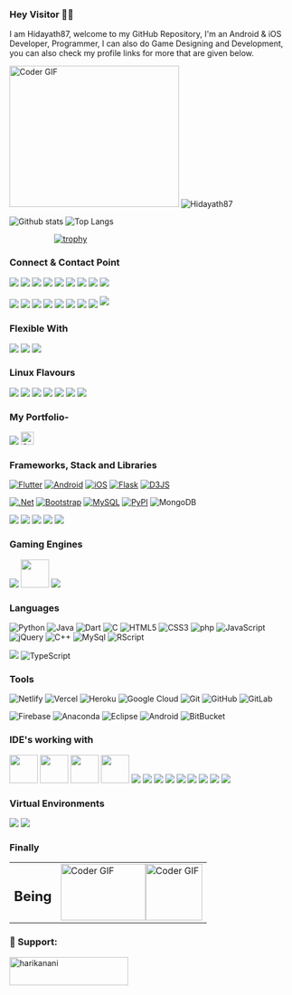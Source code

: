 ### Hey Visitor 🖐🏻

<!--

<img src="https://media.giphy.com/media/1oErlCqmxFX54gsxrB/giphy.gif" alt="Coder GIF" width="40" height="40"> 

<img src="https://media.giphy.com/media/Veq8KumKpSCcfZ71P1/giphy.gif" alt="Coder GIF" width="23" height="23">

**Hidayath87/Hidayath87** is a ✨ _special_ ✨ repository because its `README.md` (this file) appears on your GitHub profile.

Here are some ideas to get you started:

- 🔭 I’m currently working on Python...
- 🌱 I’m currently learning Flutter...
- 👯 I’m looking to collaborate on ...
- 🤔 I’m looking for help with ...
- 💬 Ask me about ...
- 📫 How to reach me: ...
- 😄 Pronouns: ...
- ⚡ Fun fact: ...
-->

I am Hidayath87, welcome to my GitHub Repository, I'm an Android & iOS Developer, Programmer, I can also do Game Designing and Development, you can also check my profile links for more that are given below.

<!--<table style="border:0px;">
	<tr>
		<td>
		
		</td>
		<td>
      		<p align="left"></p>
		</td>
	</tr>
</table> -->


<img src="https://media.giphy.com/media/p4NLw3I4U0idi/giphy.gif" alt="Coder GIF" width="300" height="250"> <img src="https://komarev.com/ghpvc/?username=Yasen549" alt="Hidayath87" /> 

![Github stats](https://github-readme-stats.vercel.app/api?username=Hidayath87)    ![Top Langs](https://github-readme-stats.vercel.app/api/top-langs/?username=Hidayath87&hide=TeX&layout=compact&count_private=true)


<p><span align="center">&nbsp;&nbsp;&nbsp;&nbsp;&nbsp;&nbsp;&nbsp;&nbsp;&nbsp;&nbsp;&nbsp;&nbsp;&nbsp;&nbsp;&nbsp;&nbsp;&nbsp;&nbsp;&nbsp;&nbsp;<a href="https://yaseen.netlify.com"><img src="https://github-profile-trophy.vercel.app/?username=Hidayath87&amp;margin-w=15&amp;column=6&amp;row=3" alt="trophy" data-canonical-src="https://github-profile-trophy.vercel.app/?username=Hidayath87&amp;margin-w=15&amp;column=6&amp;row=3" style="max-width:100%;"></a></span></p>

### Connect & Contact Point  

<!-- [<img src="https://img.shields.io/badge/linkedin-%230077B5.svg?&style=for-the-badge&logo=linkedin&logoColor=white" />](https://www.linkedin.com/in/yaseen59/) -->
[<img src="https://img.shields.io/badge/-LinkedIn-000000?style=social&logo=linkedin" />](https://www.linkedin.com/in/yaseen59/) 
[<img src="https://img.shields.io/badge/-Gmail-000000?style=social&logo=gmail" />](mailto:fantasticyaseenshariff@gmail.com) 
[<img src="https://img.shields.io/badge/-YouTube-000000?style=social&logo=youtube" />](https://www.youtube.com/c/SyberCode) 
[<img src="https://img.shields.io/badge/-Pinterest-000000?style=social&logo=pinterest" />](https://in.pinterest.com/Yaseen95/) 
[<img src="https://img.shields.io/badge/-Medium-000000?style=social&logo=medium" />](https://medium.com/@yaseen59)
[<img src="https://img.shields.io/badge/-Instagram-000000?style=social&logo=instagram" />](https://www.instagram.com/syberstar_picture_studio/)
[<img src="https://img.shields.io/badge/-Repl.it-000000?style=social&logo=repl.it" />](https://repl.it/@Yaseen59)
[<img src="https://img.shields.io/badge/-hashnode-000000?style=social&logo=hashnode" />](https://yaseen.hashnode.dev/)
[<img src="https://img.shields.io/badge/-dev.to-000000?style=social&logo=dev.to" />](https://dev.to/yaseen) 

[<img src="https://img.shields.io/badge/-HackerRank-000000?style=social&logo=hackerrank" />](https://www.hackerrank.com/Yaseen59)
[<img src="https://img.shields.io/badge/-Twitter-000000?style=social&logo=twitter" />](https://twitter.com/yaseen_sheriff) 
[<img src="https://img.shields.io/badge/-Dribbble-000000?style=social&logo=dribbble" />](https://dribbble.com/Yaseen59) 
[<img src="https://img.shields.io/badge/-Behance-000000?style=social&logo=behance" />](https://www.behance.net/yaseen59)
[<img src="https://img.shields.io/badge/-Discord-000000?style=social&logo=discord" />](https://discord.gg/68KtaDrfqr)
[<img src="https://img.shields.io/badge/-StackOverflow-000000?style=social&logo=stackoverflow" />](https://stackoverflow.com/users/12053270/)
[<img src="https://img.shields.io/badge/-Reddit-000000?style=social&logo=reddit" />](https://www.reddit.com/user/Hidayath87)
[<img src="https://img.shields.io/badge/-patreon-000000?style=social&logo=patreon" />](https://www.patreon.com/user) <sup><img src="https://ugcnet.nta.nic.in/webinfo/Content/img/newicon.gif"></sup>





<!--[![Discord](https://img.shields.io/discord/591914197219016707.svg?label=&logo=discord&logoColor=ffffff&color=7389D8&labelColor=6A7EC2)](https://discord.gg/pkKsNfJT) -->


<!-- ![Linkedin](https://img.shields.io/badge/-LinkedIn-000000?style=social&logo=linkedin)
     ![Gmail](https://img.shields.io/badge/-Gmail-000000?style=social&logo=gmail) -->
<!-- ![World](https://img.shields.io/badge/-World-000000?style=social&logo=world) -->

<!-- [<img src ="https://img.shields.io/badge/Gmail-%23E4405F.svg?&style=for-the-badge&logo=gmail&logoColor=white">](mailto:fantasticyaseenshariff@gmail.com) -->

<!-- [<img src ="https://img.shields.io/badge/My_Website-%23E4405F.svg?&style=for-the-badge&logo=world&logoColor=white">](https://yaseen.netlify.com) -->



### Flexible With

[<img src="https://img.shields.io/badge/-Linux-000000?style=social&logo=linux" />](#)
[<img src="https://img.shields.io/badge/-Windows-000000?style=social&logo=windows" />](#) 
[<img src="https://img.shields.io/badge/-Macintosh-000000?style=social&logo=apple" />](#)
<!-- [<img src="https://img.shields.io/badge/-Debian-000000?style=social&logo=debian" />](#) 
[<img src="https://img.shields.io/badge/-Ubuntu-000000?style=social&logo=ubuntu" />](#)
[<img src="https://img.shields.io/badge/-Fedora-000000?style=social&logo=fedora" />](#)
[<img src="https://img.shields.io/badge/-Cent_Os-000000?style=social&logo=centos" />](#) -->

<!-- 
[<img src="https://img.shields.io/badge/-Android-000000?style=social&logo=android" />](#)
[<img src="https://img.shields.io/badge/-Apple_iOS-000000?style=social&logo=iOS" />](#)
-->

### Linux Flavours

<img src="https://img.icons8.com/color/48/000000/linux.png"/> <img src="https://img.icons8.com/emoji/50/000000/parrot-emoji.png"/> <img src="https://img.icons8.com/color/48/000000/ubuntu.png"/> <img src="https://img.icons8.com/color/48/000000/kali-linux.png"/> <img src="https://img.icons8.com/color/48/000000/red-hat.png"/> <img src="https://img.icons8.com/color/48/000000/debian.png"/> <img src="https://img.icons8.com/color/48/000000/centos.png"/> 


### My Portfolio- 

[<img src="https://img.shields.io/badge/-My_Website-000000?style=social&logo=google"/>](https://yaseen.netlify.com)
[<img src="https://github.com/Hidayath87/Hidayath87/blob/main/live.gif" alt="Coder GIF" width="23" height="23">](https://yaseen.netlify.com)

### Frameworks, Stack and Libraries

[![Flutter](https://img.shields.io/badge/-Flutter-blue?style=flat-square&logo=Flutter&logoColor=ffffff)](https://flutter.dev/)
[![Android](https://img.shields.io/badge/-Android-green?style=flat-square&logo=Android&logoColor=ffffff)](https://developer.android.com/studio)
[![iOS](https://img.shields.io/badge/-iOS-C0C0C0?style=flat-square&logo=apple&logoColor=ffffff)](https://www.apple.com/)
[![Flask](https://img.shields.io/badge/-Flask-blue?style=flat-square&logo=Flask&logoColor=ffffff)](https://flask.palletsprojects.com/en/1.1.x/)
[![D3JS](https://img.shields.io/badge/-D3.js-orange?style=flat-square&logo=d3.js&logoColor=ffffff)](https://d3js.org/)

[![.Net](https://img.shields.io/badge/-.Net-4E2ACD?style=flat-square&logo=.Net&logoColor=ffffff)](https://dotnet.microsoft.com/apps/aspnet)
[![Bootstrap](https://img.shields.io/badge/-Bootstrap-563D7C?style=flat-square&logo=Bootstrap&logoColor=ffffff)](https://getbootstrap.com/)
[![MySQL](https://img.shields.io/badge/-MySQL-F7F7F7?style=flat-square&logo=MySQL&logoColor=000000)](https://www.mysql.com/)
[![PyPI](https://img.shields.io/badge/-PyPI-0073B7?style=flat-square&logo=PyPI&logoColor=ffffff)](https://pypi.org/user/yaseen59/)
![MongoDB](https://img.shields.io/badge/-MongoDB-F7F8F9?style=flat-square&logo=MongoDB)


<img src="https://img.icons8.com/color/48/000000/nodejs.png"/> <img src="https://img.icons8.com/color/48/000000/react-native.png"/> <img src="https://img.icons8.com/color/48/000000/npm.png"/> <img src="https://img.icons8.com/color/48/000000/flutter.png"/> <img src="https://img.icons8.com/color/48/000000/cloudflare.png"/>


### Gaming Engines
<!--
![Unity3D](https://img.shields.io/badge/-Unity3D-black?style=for-the-badge&logo=unity)
![UnrealEngine](https://img.shields.io/badge/-UnrealEngine-orange?style=for-the-badge&logo=unrealengine)
![Construct 2](https://img.shields.io/badge/-Construct_2-000000?style=for-the-badge&logo=construct)
![GodotEngine](https://img.shields.io/badge/-Godot_Engine-000000?style=for-the-badge&logo=godotengine)
-->
<img src="https://img.icons8.com/color/48/000000/unreal-engine.png"/> <img src="https://img.icons8.com/ios-filled/64/000000/unity.png" width="50px" height="50px"/> <img src="https://img.icons8.com/color/48/000000/game-maker.png"/>

### Languages
![Python](https://img.shields.io/badge/-Python-F7F7F7?style=for-the-badge&logo=Python)
![Java](https://img.shields.io/badge/-java-F09522?style=for-the-badge&logo=java)
![Dart](https://img.shields.io/badge/-Dart-152030?style=for-the-badge&logo=Dart)
![C](https://img.shields.io/badge/-C-3D46C6?style=for-the-badge&logo=c)
![HTML5](https://img.shields.io/badge/-HTML5-E34F26?style=for-the-badge&logo=html5&logoColor=white)
![CSS3](https://img.shields.io/badge/-CSS3-1572B6?style=for-the-badge&logo=css3)
![php](https://img.shields.io/badge/-php-black?style=for-the-badge&logo=php)
![JavaScript](https://img.shields.io/badge/-JavaScript-yellow?style=for-the-badge&logo=JavaScript&logoColor=ffffff)
![jQuery](https://img.shields.io/badge/-jQuery-blue?style=for-the-badge&logo=jQuery)
![C++](https://img.shields.io/badge/-C++-00427E?style=for-the-badge&logo=c)
![MySql](https://img.shields.io/badge/-MySql-orange?style=for-the-badge&logo=MySql)
![RScript](https://img.shields.io/badge/R-%23276DC3.svg?&style=for-the-badge&logo=r&logoColor=white)


<img src="https://img.icons8.com/color/48/000000/typescript.png"/> ![TypeScript](https://img.shields.io/badge/-TypeScript-blue?style=for-the-badge&logo=TypeScript)

### Tools
![Netlify](https://img.shields.io/badge/-Netlify-black?style=for-the-badge&logo=Netlify)
![Vercel](https://img.shields.io/badge/-Vercel-blue?style=for-the-badge&logo=Vercel)
![Heroku](https://img.shields.io/badge/-Heroku-430098?style=for-the-badge&logo=heroku)
![Google Cloud](https://img.shields.io/badge/Google%20Cloud-black?style=for-the-badge&logo=google-cloud)
![Git](https://img.shields.io/badge/-Git-black?style=for-the-badge&logo=git)
![GitHub](https://img.shields.io/badge/-GitHub-181717?style=for-the-badge&logo=github)
![GitLab](https://img.shields.io/badge/-GitLab-FCA121?style=for-the-badge&logo=gitlab)

![Firebase](https://img.shields.io/badge/-Firebase-181717?style=for-the-badge&logo=firebase)
![Anaconda](https://img.shields.io/badge/-Anaconda-181717?style=for-the-badge&logo=anaconda)
![Eclipse](https://img.shields.io/badge/-Eclipse-430098?style=for-the-badge&logo=Eclipse)
![Android](https://img.shields.io/badge/-AndroidStudio-green?style=for-the-badge&logo=Android)
![BitBucket](https://img.shields.io/badge/-BitBucket-2684FF?style=for-the-badge&logo=bitbucket)

### IDE's working with

<img height="50" src="https://img.icons8.com/color/344/intellij-idea.png"> <img height="50" src="https://img.icons8.com/color/344/pycharm.png"> <img height="50" src="https://img.icons8.com/color/344/visual-studio-2019.png"> <img height="50" src="https://img.icons8.com/color/344/visual-studio-code-2019.png"> <img src="https://img.icons8.com/officexs/50/000000/java-eclipse.png" /> <img src="https://img.icons8.com/fluent/50/000000/adobe-photoshop.png"/> <img src="https://img.icons8.com/color/48/000000/adobe-illustrator.png"/> <img src="https://img.icons8.com/color/48/000000/adobe-after-effects.png"/> <img src="https://img.icons8.com/color/48/000000/adobe-indesign.png"/> <img src="https://img.icons8.com/color/48/000000/adobe-dreamweaver.png"/> <img src="https://img.icons8.com/color/48/000000/adobe-premiere-pro.png"/>  <img src="https://img.icons8.com/fluent/48/000000/adobe-animate.png"/> <img src="https://img.icons8.com/fluent/48/000000/android-os.png"/> 

### Virtual Environments

<img src="https://img.icons8.com/color/48/000000/old-vmware-logo.png"/> <img src="https://img.icons8.com/color/48/000000/virtualbox.png"/>


### Finally

<table>
	<tr>
		<td>
			<h2>Being</h2>
		</td>
		<td>
	      		<img src="https://media.giphy.com/media/i0EYHNbxPMeSWznjSH/giphy.gif" alt="Coder GIF" width="150" height="100"><img src="https://media.giphy.com/media/fkTFkvYVz5dmg/giphy.gif" alt="Coder GIF" width="100" height="100">
		</td>
	</tr>
</table>

<!-- <img src="https://media.giphy.com/media/2WUkAVDzuQbUA/giphy.gif" alt="Coder GIF" width="150" height="100"> -->

<!--
Social Engagement
### Twitter
[<img src="https://img.shields.io/twitter/follow/yaseen_sheriff?label=Follow&style=social" />](https://twitter.com/yaseen_sheriff) 
-->
<!--
### YouTube
[<img src="https://img.shields.io/youtube/views/Gyt-0e6wobk?label=Views&style=social" />](https://twitter.com/yaseen_sheriff) 
[<img src="https://img.shields.io/youtube/comments/Gyt-0e6wobk?style=social" />](https://twitter.com/yaseen_sheriff) 
[<img src="https://img.shields.io/youtube/likes/Gyt-0e6wobk?style=social&withDislikes" />](https://twitter.com/yaseen_sheriff) 

--->


### 🧡 Support:

<a href="https://www.buymeacoffee.com/Yaseen" target="_blank" rel="nofollow"> <img align="left" src="https://camo.githubusercontent.com/28aae05a0fba45679e8e27d90609601e249b64a5fe30dfef05495de4f4e318d4/68747470733a2f2f63646e2e6275796d6561636f666665652e636f6d2f627574746f6e732f76322f64656661756c742d79656c6c6f772e706e67" height="50" width="210" alt="harikanani" data-canonical-src="https://cdn.buymeacoffee.com/buttons/v2/default-yellow.png" style="max-width:100%;"></a>

<!--[![PayPal](https://img.icons8.com/color/48/000000/paypal.png)](https://paypal.me/yaseen59)
<img src="Razorpay_logo.svg" height="65px" width="85px">(https://paypal.me/yaseen59)
-->

